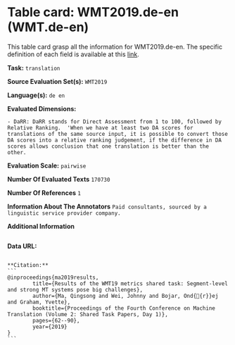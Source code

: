 # Table card: WMT2019.de-en (WMT.de-en)

This table card grasp all the information for WMT2019.de-en. The specific definition of each field is available at this [link](https://github.com/ThomasScialom/BEAMetrics#adding-a-new-dataset).

**Task:** 
`translation`

**Source Evaluation Set(s):** 
`WMT2019`

**Language(s):** 
`de en`

**Evaluated Dimensions:** 
```
- DaRR: DaRR stands for Direct Assessment from 1 to 100, followed by Relative Ranking.  'When we have at least two DA scores for translations of the same source input, it is possible to convert those DA scores into a relative ranking judgement, if the difference in DA scores allows conclusion that one translation is better than the other.
```

**Evaluation Scale:** 
`pairwise`

**Number Of Evaluated Texts** 
`170730`

**Number Of  References** 
`1`

**Information About The Annotators** 
`Paid consultants, sourced by a linguistic service provider company.`

**Additional Information** 
```

```

**Data URL:** 
````

**Citation:** 
```
@inproceedings{ma2019results,
        title={Results of the WMT19 metrics shared task: Segment-level and strong MT systems pose big challenges},
        author={Ma, Qingsong and Wei, Johnny and Bojar, Ond{{r}}ej and Graham, Yvette},
        booktitle={Proceedings of the Fourth Conference on Machine Translation (Volume 2: Shared Task Papers, Day 1)},
        pages={62--90},
        year={2019}
}
```
